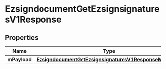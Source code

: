 
# EzsigndocumentGetEzsignsignaturesV1Response

## Properties
| Name | Type | Description | Notes |
| ------------ | ------------- | ------------- | ------------- |
| **mPayload** | [**EzsigndocumentGetEzsignsignaturesV1ResponseMPayload**](EzsigndocumentGetEzsignsignaturesV1ResponseMPayload.md) |  |  |



